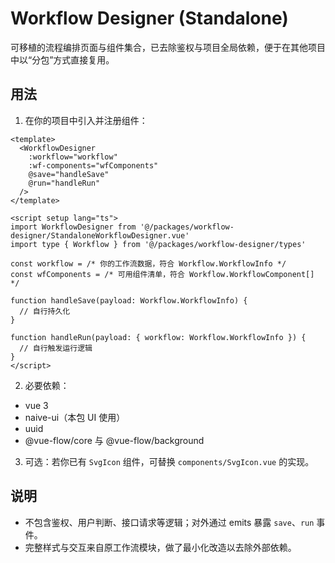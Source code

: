 # Workflow Designer (Standalone)

可移植的流程编排页面与组件集合，已去除鉴权与项目全局依赖，便于在其他项目中以“分包”方式直接复用。

## 用法

1. 在你的项目中引入并注册组件：

```vue
<template>
  <WorkflowDesigner
    :workflow="workflow"
    :wf-components="wfComponents"
    @save="handleSave"
    @run="handleRun"
  />
</template>

<script setup lang="ts">
import WorkflowDesigner from '@/packages/workflow-designer/StandaloneWorkflowDesigner.vue'
import type { Workflow } from '@/packages/workflow-designer/types'

const workflow = /* 你的工作流数据，符合 Workflow.WorkflowInfo */
const wfComponents = /* 可用组件清单，符合 Workflow.WorkflowComponent[] */

function handleSave(payload: Workflow.WorkflowInfo) {
  // 自行持久化
}

function handleRun(payload: { workflow: Workflow.WorkflowInfo }) {
  // 自行触发运行逻辑
}
</script>
```

2. 必要依赖：
- vue 3
- naive-ui（本包 UI 使用）
- uuid
- @vue-flow/core 与 @vue-flow/background

3. 可选：若你已有 `SvgIcon` 组件，可替换 `components/SvgIcon.vue` 的实现。

## 说明

- 不包含鉴权、用户判断、接口请求等逻辑；对外通过 emits 暴露 `save`、`run` 事件。
- 完整样式与交互来自原工作流模块，做了最小化改造以去除外部依赖。


